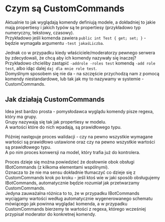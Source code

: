 # Czym są CustomCommands

Aktualnie to jak wyglądają komendy definiują modele, a dokładniej to jakie mają propertiesy i jakich typów są te propertiesy (przykładowo typ numeryczny, tekstowy, czasowy).  
Przykładowo jeśli komenda zawiera `public int Test { get; set; }` - będzie wymagała argumentu `-test jakaśLiczba`.

Jednak co w przypadku kiedy właściciele/moderatorzy pewnego serwera by zdecydowali, że chcą aby ich komendy nazywały się inaczej?  
Przykładowo chcieliby zastąpić `-addrole -roles test` komendą `-add role test`, albo idąc dalej `daj dla mnie role test`.  
Domyślnym sposobem się nie da - na szczęście przychodzą nam z pomocą komendy niestandardowe, lub tak jak my to nazywamy w systemie - CustomCommands.

## Jak działają CustomCommands

Idea jest bardzo prosta - pomysłodawca wyglądu komendy pisze regexa, który ma grupy.  
Grupy nazywają się tak jak propertiesy w modelu.  
A wartości które do nich wpadają, są prawidłowego typu.

Później następuje proces walidacji - czy na pewno wszystkie wymagane wartości są prawidłowo ustawione oraz czy na pewno wszystkie wartości są prawidłowego typu.  
A po nim proces konwersji na model, który trafia już do kontrolera.

Proces dzieje się można powiedzieć że dosłownie obok obsługi IBotCommands (z kilkoma elementami wspólnymi).  
Oznacza to że nie ma sensu dokładnie tłumaczyć co dzieje się z CustomCommands krok po kroku - jeśli ktoś wie w jaki sposób obsługujemy IBotCommands, automatycznie będzie rozumiał jak przetwarzamy CustomCommands.  
Jedyna zauważalna różnica to to, że w przypadku IBotCommands wyciągamy wartości według automatycznie wygenerowanego schematu mówiącego jak powinna wyglądać komenda, a w przypadku CustomCommands bierzemy te wartości z regexa, którego wcześniej przypisał moderator do konkretnej komendy.
